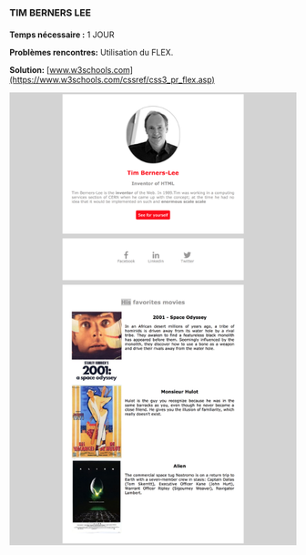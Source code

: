 ### TIM BERNERS LEE

#### 
**Temps nécessaire :** 1 JOUR

**Problèmes rencontres:** Utilisation du FLEX.

**Solution:** [www.w3schools.com](https://www.w3schools.com/cssref/css3_pr_flex.asp)
 

![Tim Berners Lee](Tim-Berners-Lee.png)
